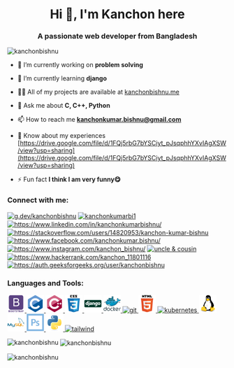 <h1 align="center">Hi 👋, I'm Kanchon here</h1>
<h3 align="center">A passionate web developer from Bangladesh</h3>

<p align="left"> <img src="https://komarev.com/ghpvc/?username=kanchonbishnu&label=Profile%20views&color=0e75b6&style=flat" alt="kanchonbishnu" /> </p>

- 🔭 I’m currently working on **problem solving**

- 🌱 I’m currently learning **django**

- 👨‍💻 All of my projects are available at [kanchonbishnu.me](kanchonbishnu.me)

- 💬 Ask me about **C, C++, Python**

- 📫 How to reach me **kanchonkumar.bishnu@gmail.com**

- 📄 Know about my experiences [https://drive.google.com/file/d/1FQj5rbG7bYSCiyt_pJsqphhYXvIAgXSW/view?usp=sharing](https://drive.google.com/file/d/1FQj5rbG7bYSCiyt_pJsqphhYXvIAgXSW/view?usp=sharing)

- ⚡ Fun fact **I think I am very funny😋**

<h3 align="left">Connect with me:</h3>
<p align="left">
<a href="https://dev.to/g.dev/kanchonbishnu" target="blank"><img align="center" src="https://raw.githubusercontent.com/rahuldkjain/github-profile-readme-generator/master/src/images/icons/Social/devto.svg" alt="g.dev/kanchonbishnu" height="30" width="40" /></a>
<a href="https://twitter.com/kanchonkumarbi1" target="blank"><img align="center" src="https://raw.githubusercontent.com/rahuldkjain/github-profile-readme-generator/master/src/images/icons/Social/twitter.svg" alt="kanchonkumarbi1" height="30" width="40" /></a>
<a href="https://linkedin.com/in/https://www.linkedin.com/in/kanchonkumarbishnu/" target="blank"><img align="center" src="https://raw.githubusercontent.com/rahuldkjain/github-profile-readme-generator/master/src/images/icons/Social/linked-in-alt.svg" alt="https://www.linkedin.com/in/kanchonkumarbishnu/" height="30" width="40" /></a>
<a href="https://stackoverflow.com/users/https://stackoverflow.com/users/14820953/kanchon-kumar-bishnu" target="blank"><img align="center" src="https://raw.githubusercontent.com/rahuldkjain/github-profile-readme-generator/master/src/images/icons/Social/stack-overflow.svg" alt="https://stackoverflow.com/users/14820953/kanchon-kumar-bishnu" height="30" width="40" /></a>
<a href="https://fb.com/https://www.facebook.com/kanchonkumar.bishnu/" target="blank"><img align="center" src="https://raw.githubusercontent.com/rahuldkjain/github-profile-readme-generator/master/src/images/icons/Social/facebook.svg" alt="https://www.facebook.com/kanchonkumar.bishnu/" height="30" width="40" /></a>
<a href="https://instagram.com/https://www.instagram.com/kanchon_bishnu/" target="blank"><img align="center" src="https://raw.githubusercontent.com/rahuldkjain/github-profile-readme-generator/master/src/images/icons/Social/instagram.svg" alt="https://www.instagram.com/kanchon_bishnu/" height="30" width="40" /></a>
<a href="https://www.youtube.com/c/uncle & cousin" target="blank"><img align="center" src="https://raw.githubusercontent.com/rahuldkjain/github-profile-readme-generator/master/src/images/icons/Social/youtube.svg" alt="uncle & cousin" height="30" width="40" /></a>
<a href="https://www.hackerrank.com/https://www.hackerrank.com/kanchon_11801116" target="blank"><img align="center" src="https://raw.githubusercontent.com/rahuldkjain/github-profile-readme-generator/master/src/images/icons/Social/hackerrank.svg" alt="https://www.hackerrank.com/kanchon_11801116" height="30" width="40" /></a>
<a href="https://auth.geeksforgeeks.org/user/https://auth.geeksforgeeks.org/user/kanchonbishnu" target="blank"><img align="center" src="https://raw.githubusercontent.com/rahuldkjain/github-profile-readme-generator/master/src/images/icons/Social/geeks-for-geeks.svg" alt="https://auth.geeksforgeeks.org/user/kanchonbishnu" height="30" width="40" /></a>
</p>

<h3 align="left">Languages and Tools:</h3>
<p align="left"> <a href="https://getbootstrap.com" target="_blank" rel="noreferrer"> <img src="https://raw.githubusercontent.com/devicons/devicon/master/icons/bootstrap/bootstrap-plain-wordmark.svg" alt="bootstrap" width="40" height="40"/> </a> <a href="https://www.cprogramming.com/" target="_blank" rel="noreferrer"> <img src="https://raw.githubusercontent.com/devicons/devicon/master/icons/c/c-original.svg" alt="c" width="40" height="40"/> </a> <a href="https://www.w3schools.com/cpp/" target="_blank" rel="noreferrer"> <img src="https://raw.githubusercontent.com/devicons/devicon/master/icons/cplusplus/cplusplus-original.svg" alt="cplusplus" width="40" height="40"/> </a> <a href="https://www.w3schools.com/css/" target="_blank" rel="noreferrer"> <img src="https://raw.githubusercontent.com/devicons/devicon/master/icons/css3/css3-original-wordmark.svg" alt="css3" width="40" height="40"/> </a> <a href="https://www.djangoproject.com/" target="_blank" rel="noreferrer"> <img src="https://raw.githubusercontent.com/devicons/devicon/master/icons/django/django-original.svg" alt="django" width="40" height="40"/> </a> <a href="https://www.docker.com/" target="_blank" rel="noreferrer"> <img src="https://raw.githubusercontent.com/devicons/devicon/master/icons/docker/docker-original-wordmark.svg" alt="docker" width="40" height="40"/> </a> <a href="https://git-scm.com/" target="_blank" rel="noreferrer"> <img src="https://www.vectorlogo.zone/logos/git-scm/git-scm-icon.svg" alt="git" width="40" height="40"/> </a> <a href="https://www.w3.org/html/" target="_blank" rel="noreferrer"> <img src="https://raw.githubusercontent.com/devicons/devicon/master/icons/html5/html5-original-wordmark.svg" alt="html5" width="40" height="40"/> </a> <a href="https://kubernetes.io" target="_blank" rel="noreferrer"> <img src="https://www.vectorlogo.zone/logos/kubernetes/kubernetes-icon.svg" alt="kubernetes" width="40" height="40"/> </a> <a href="https://www.linux.org/" target="_blank" rel="noreferrer"> <img src="https://raw.githubusercontent.com/devicons/devicon/master/icons/linux/linux-original.svg" alt="linux" width="40" height="40"/> </a> <a href="https://www.mysql.com/" target="_blank" rel="noreferrer"> <img src="https://raw.githubusercontent.com/devicons/devicon/master/icons/mysql/mysql-original-wordmark.svg" alt="mysql" width="40" height="40"/> </a> <a href="https://www.photoshop.com/en" target="_blank" rel="noreferrer"> <img src="https://raw.githubusercontent.com/devicons/devicon/master/icons/photoshop/photoshop-line.svg" alt="photoshop" width="40" height="40"/> </a> <a href="https://www.python.org" target="_blank" rel="noreferrer"> <img src="https://raw.githubusercontent.com/devicons/devicon/master/icons/python/python-original.svg" alt="python" width="40" height="40"/> </a> <a href="https://tailwindcss.com/" target="_blank" rel="noreferrer"> <img src="https://www.vectorlogo.zone/logos/tailwindcss/tailwindcss-icon.svg" alt="tailwind" width="40" height="40"/> </a> </p>

<p><img align="left" src="https://github-readme-stats.vercel.app/api/top-langs?username=kanchonbishnu&show_icons=true&locale=en&layout=compact" alt="kanchonbishnu" /></p>

<p>&nbsp;<img align="center" src="https://github-readme-stats.vercel.app/api?username=kanchonbishnu&show_icons=true&locale=en" alt="kanchonbishnu" /></p>

<p><img align="center" src="https://github-readme-streak-stats.herokuapp.com/?user=kanchonbishnu&" alt="kanchonbishnu" /></p>
